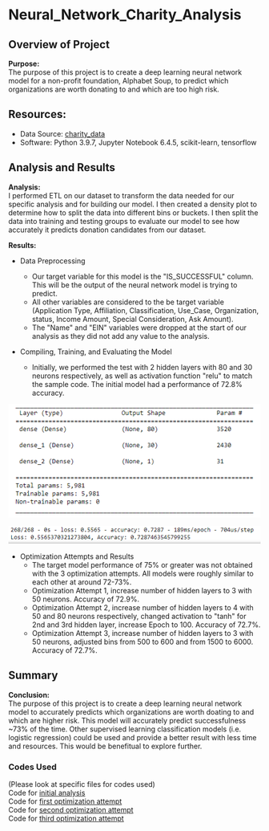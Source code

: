# Neural_Network_Charity_Analysis

## Overview of Project  

**Purpose:**  
The purpose of this project is to create a deep learning neural network model for a non-profit foundation, Alphabet Soup, to predict which organizations are worth donating to and which are too high risk.  

## Resources:  
- Data Source: [charity_data](https://github.com/tonywang3571/Neural_Network_Charity_Analysis/blob/master/Resources/charity_data.csv)  
- Software: Python 3.9.7, Jupyter Notebook 6.4.5, scikit-learn, tensorflow  

## Analysis and Results  

**Analysis:**  
I performed ETL on our dataset to transform the data needed for our specific analysis and for building our model. I then created a density plot to determine how to split the data into different bins or buckets. I then split the data into training and testing groups to evaluate our model to see how accurately it predicts donation candidates from our dataset.  

**Results:**  
- Data Preprocessing  
  - Our target variable for this model is the "IS_SUCCESSFUL" column. This will be the output of the neural network model is trying to predict.  
  - All other variables are considered to the be target variable (Application Type, Affiliation, Classification, Use_Case, Organization, status, Income Amount, Special Consideration, Ask Amount).  
  - The "Name" and "EIN" variables were dropped at the start of our analysis as they did not add any value to the analysis.  

- Compiling, Training, and Evaluating the Model  
  - Initially, we performed the test with 2 hidden layers with 80 and 30 neurons respectively, as well as activation function "relu" to match the sample code. The initial model had a performance of 72.8% accuracy.  
<p align="center"><img src="Resources/initial_model.PNG"></p>  
<p align="center"><img src="Resources/initial_acc.PNG"></p>  

- Optimization Attempts and Results
  - The target model performance of 75% or greater was not obtained with the 3 optimization attempts. All models were roughly similar to each other at around 72-73%.  
  - Optimization Attempt 1, increase number of hidden layers to 3 with 50 neurons. Accuracy of 72.9%.  
  - Optimization Attempt 2, increase number of hidden layers to 4 with 50 and 80 neurons respectively, changed activation to "tanh" for 2nd and 3rd hidden layer, increase Epoch to 100. Accuracy of 72.7%.  
  - Optimization Attempt 3, increase number of hidden layers to 3 with 50 neurons, adjusted bins from 500 to 600 and from 1500 to 6000. Accuracy of 72.7%.  

## Summary  

**Conclusion:**  
The purpose of this project is to create a deep learning neural network model to accurately predicts which organizations are worth doating to and which are higher risk. This model will accurately predict successfulness ~73% of the time. Other supervised learning classification models (i.e. logistic regression) could be used and provide a better result with less time and resources. This would be benefitual to explore further.  

### Codes Used  
(Please look at specific files for codes used)  
Code for [initial analysis](https://github.com/tonywang3571/Neural_Network_Charity_Analysis/blob/master/AlphabetSoupCharity.ipynb)  
Code for [first optimization attempt](https://github.com/tonywang3571/Neural_Network_Charity_Analysis/blob/master/AlphabetSoupCharity_Optimization1.ipynb)  
Code for [second optimization attempt](https://github.com/tonywang3571/Neural_Network_Charity_Analysis/blob/master/AlphabetSoupCharity_Optimization2.ipynb)  
Code for [third optimization attempt](https://github.com/tonywang3571/Neural_Network_Charity_Analysis/blob/master/AlphabetSoupCharity_Optimization3.ipynb)  